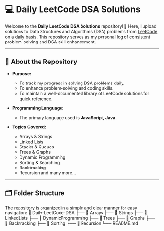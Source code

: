 # 💻 Daily LeetCode DSA Solutions

Welcome to the **Daily LeetCode DSA Solutions** repository! 🚀 Here, I upload solutions to Data Structures and Algorithms (DSA) problems from [LeetCode](https://leetcode.com/) on a daily basis. This repository serves as my personal log of consistent problem-solving and DSA skill enhancement.

---

## 📜 **About the Repository**
- **Purpose:**  
  - To track my progress in solving DSA problems daily.
  - To enhance problem-solving and coding skills.
  - To maintain a well-documented library of LeetCode solutions for quick reference.
  
- **Programming Language:**  
  - The primary language used is **JavaScript, Java**.

- **Topics Covered:**  
  - Arrays & Strings  
  - Linked Lists  
  - Stacks & Queues  
  - Trees & Graphs  
  - Dynamic Programming  
  - Sorting & Searching  
  - Backtracking  
  - Recursion and many more...

---

## 🗂️ **Folder Structure**
The repository is organized in a simple and clear manner for easy navigation:
📂 Daily-LeetCode-DSA ├── 📂 Arrays ├── 📂 Strings ├── 📂 LinkedLists ├── 📂 DynamicProgramming ├── 📂 Trees ├── 📂 Graphs ├── 📂 Backtracking ├── 📂 Sorting ├── 📂 Recursion └── README.md

